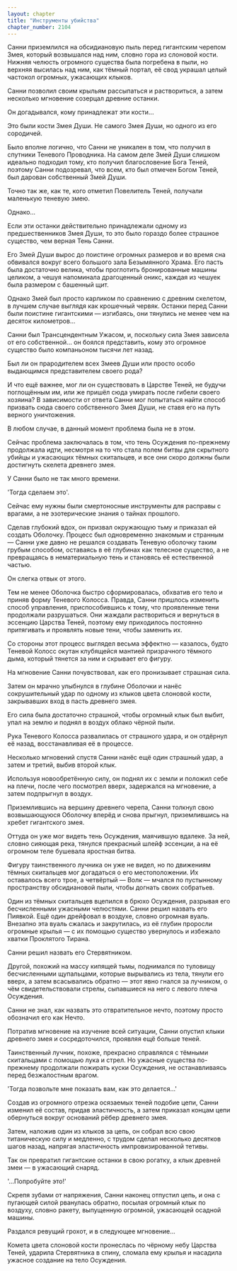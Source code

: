 ```yaml
---
layout: chapter
title: "Инструменты убийства"
chapter_number: 2104
---
```




Санни приземлился на обсидиановую пыль перед гигантским черепом Змея, который возвышался над ним, словно гора из слоновой кости. Нижняя челюсть огромного существа была погребена в пыли, но верхняя высилась над ним, как тёмный портал, её свод украшал целый частокол огромных, ужасающих клыков.

Санни позволил своим крыльям рассыпаться и раствориться, а затем несколько мгновение созерцал древние останки.

Он догадывался, кому принадлежат эти кости...

Это были кости Змея Души. Не самого Змея Души, но одного из его сородичей.

Было вполне логично, что Санни не уникален в том, что получил в спутники Теневого Проводника. На самом деле Змей Души слишком идеально подходил тому, кто получил благословение Бога Теней, поэтому Санни подозревал, что всем, кто был отмечен Богом Теней, был дарован собственный Змей Души.

Точно так же, как те, кого отметил Повелитель Теней, получали маленькую теневую змею.

Однако...

Если эти останки действительно принадлежали одному из предшественников Змея Души, то это было гораздо более страшное существо, чем верная Тень Санни.

Его Змей Души вырос до поистине огромных размеров и во время сна обвивался вокруг всего большого зала Безымянного Храма. Его пасть была достаточно велика, чтобы проглотить бронированные машины целиком, а чешуя напоминала драгоценный оникс, каждая из чешуек была размером с башенный щит.

Однако Змей был просто карликом по сравнению с древним скелетом, в лучшем случае выглядя как крошечный червяк. Останки перед Санни были поистине гигантскими — изгибаясь, они тянулись не менее чем на десяток километров...

Санни был Трансцендентным Ужасом, и, поскольку сила Змея зависела от его собственной... он боялся представить, кому это огромное существо было компаньоном тысячи лет назад.

Был ли он прародителем всех Змеев Души или просто особо выдающимся представителем своего рода?

И что ещё важнее, мог ли он существовать в Царстве Теней, не будучи поглощённым им, или же пришёл сюда умирать после гибели своего хозяина? В зависимости от ответа Санни мог попытаться найти способ призвать сюда своего собственного Змея Души, не ставя его на путь верного уничтожения.

В любом случае, в данный момент проблема была не в этом.

Сейчас проблема заключалась в том, что тень Осуждения по-прежнему продолжала идти, несмотря на то что стала полем битвы для скрытного убийцы и ужасающих тёмных скитальцев, и все они скоро должны были достигнуть скелета древнего змея.

У Санни было не так много времени.

'Тогда сделаем это'.

Сейчас ему нужны были смертоносные инструменты для расправы с врагами, а не эзотерические знания о тайнах прошлого.

Сделав глубокий вдох, он призвал окружающую тьму и приказал ей создать Оболочку. Процесс был одновременно знакомым и странным — Санни уже давно не решался создавать Теневую оболочку таким грубым способом, оставаясь в её глубинах как телесное существо, а не превращаясь в нематериальную тень и становясь её естественной частью.

Он слегка отвык от этого.

Тем не менее Оболочка быстро сформировалась, обхватив его тело и приняв форму Теневого Колосса. Правда, Санни пришлось изменить способ управления, приспособившись к тому, что проявленные тени продолжали разрушаться. Они жаждали раствориться и вернуться в эссенцию Царства Теней, поэтому ему приходилось постоянно притягивать и проявлять новые тени, чтобы заменить их.

Со стороны этот процесс выглядел весьма эффектно — казалось, будто Теневой Колосс окутан клубящейся мантией призрачного тёмного дыма, который тянется за ним и скрывает его фигуру.

На мгновение Санни почувствовал, как его пронизывает страшная сила.

Затем он мрачно улыбнулся в глубине Оболочки и нанёс сокрушительный удар по одному из клыков цвета слоновой кости, закрывавших вход в пасть древнего змея.

Его сила была достаточно страшной, чтобы огромный клык был выбит, упал на землю и поднял в воздух облако чёрной пыли.

Рука Теневого Колосса развалилась от страшного удара, и он отдёрнул её назад, восстанавливая её в процессе.

Несколько мгновений спустя Санни нанёс ещё один страшный удар, а затем и третий, выбив второй клык.

Используя новообретённую силу, он поднял их с земли и положил себе на плечи, после чего посмотрел вверх, задержался на мгновение, а затем подпрыгнул в воздух.

Приземлившись на вершину древнего черепа, Санни толкнул свою возвышающуюся Оболочку вперёд и снова прыгнул, приземлившись на хребет гигантского змея.

Оттуда он уже мог видеть тень Осуждения, маячившую вдалеке. За ней, словно сияющая река, тянулся прекрасный шлейф эссенции, а на её огромном теле бушевала яростная битва.

Фигуру таинственного лучника он уже не видел, но по движениям тёмных скитальцев мог догадаться о его местоположении. Их оставалось всего трое, а четвёртый — Волк — мчался по пустынному пространству обсидиановой пыли, чтобы догнать своих собратьев.

Один из тёмных скитальцев вцепился в брюхо Осуждения, разрывая его бесчисленными ужасными челюстями. Санни решил назвать его Пиявкой. Ещё один дрейфовал в воздухе, словно огромная вуаль. Внезапно эта вуаль сжалась и закрутилась, из её глубин проросли огромные крылья — с их помощью существо увернулось и избежало хватки Проклятого Тирана.

Санни решил назвать его Стервятником.

Другой, похожий на массу кипящей тьмы, поднимался по туловищу бесчисленными щупальцами, которые вырывались из тела, тянули его вверх, а затем всасывались обратно — этот явно гнался за лучником, о чём свидетельствовали стрелы, сыпавшиеся на него с левого плеча Осуждения.

Санни не знал, как назвать это отвратительное нечто, поэтому просто обозначил его как Нечто.

Потратив мгновение на изучение всей ситуации, Санни опустил клыки древнего змея и сосредоточился, проявляя ещё больше теней.

Таинственный лучник, похоже, прекрасно справлялся с тёмными скитальцами с помощью лука и стрел. Но ужасные существа по-прежнему продолжали пожирать куски Осуждения, не останавливаясь перед безжалостным врагом.

'Тогда позвольте мне показать вам, как это делается...'

Создав из огромного отрезка осязаемых теней подобие цепи, Санни изменил её состав, придав эластичность, а затем приказал концам цепи обернуться вокруг оснований рёбер древнего змея.

Затем, наложив один из клыков за цепь, он собрал всю свою титаническую силу и медленно, с трудом сделал несколько десятков шагов назад, напрягая эластичность импровизированной тетивы.

Так он превратил гигантские останки в свою рогатку, а клык древней змеи — в ужасающий снаряд.

'...Попробуйте это!'

Скрепя зубами от напряжения, Санни наконец отпустил цепь, и она с пугающей силой рванулась обратно, посылая огромный клык по воздуху, словно ракету, выпущенную огромной, ужасающей осадной машины.

Раздался ревущий грохот, и в следующее мгновение...

Комета цвета слоновой кости пронеслась по чёрному небу Царства Теней, ударила Стервятника в спину, сломала ему крылья и насадила ужасное создание на тело Осуждения.

